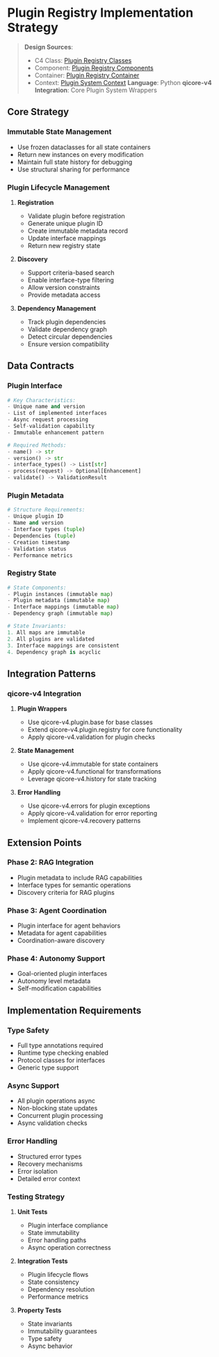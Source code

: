 # Plugin Registry Implementation Strategy

> **Design Sources**:  
> - C4 Class: [Plugin Registry Classes](../../design/classes.phase.1.md#plugin-registry-class)
> - Component: [Plugin Registry Components](../../design/component.phase.1.md#plugin-registry-components)
> - Container: [Plugin Registry Container](../../design/container.phase.1.md#plugin-registry-container)
> - Context: [Plugin System Context](../../design/context.phase.1.md#plugin-system)
> **Language**: Python
> **qicore-v4 Integration**: Core Plugin System Wrappers

## Core Strategy

### Immutable State Management
- Use frozen dataclasses for all state containers
- Return new instances on every modification
- Maintain full state history for debugging
- Use structural sharing for performance

### Plugin Lifecycle Management
1. **Registration**
   - Validate plugin before registration
   - Generate unique plugin ID
   - Create immutable metadata record
   - Update interface mappings
   - Return new registry state

2. **Discovery**
   - Support criteria-based search
   - Enable interface-type filtering
   - Allow version constraints
   - Provide metadata access

3. **Dependency Management**
   - Track plugin dependencies
   - Validate dependency graph
   - Detect circular dependencies
   - Ensure version compatibility

## Data Contracts

### Plugin Interface
```python
# Key Characteristics:
- Unique name and version
- List of implemented interfaces
- Async request processing
- Self-validation capability
- Immutable enhancement pattern

# Required Methods:
- name() -> str
- version() -> str
- interface_types() -> List[str]
- process(request) -> Optional[Enhancement]
- validate() -> ValidationResult
```

### Plugin Metadata
```python
# Structure Requirements:
- Unique plugin ID
- Name and version
- Interface types (tuple)
- Dependencies (tuple)
- Creation timestamp
- Validation status
- Performance metrics
```

### Registry State
```python
# State Components:
- Plugin instances (immutable map)
- Plugin metadata (immutable map)
- Interface mappings (immutable map)
- Dependency graph (immutable map)

# State Invariants:
1. All maps are immutable
2. All plugins are validated
3. Interface mappings are consistent
4. Dependency graph is acyclic
```

## Integration Patterns

### qicore-v4 Integration
1. **Plugin Wrappers**
   - Use qicore-v4.plugin.base for base classes
   - Extend qicore-v4.plugin.registry for core functionality
   - Apply qicore-v4.validation for plugin checks

2. **State Management**
   - Use qicore-v4.immutable for state containers
   - Apply qicore-v4.functional for transformations
   - Leverage qicore-v4.history for state tracking

3. **Error Handling**
   - Use qicore-v4.errors for plugin exceptions
   - Apply qicore-v4.validation for error reporting
   - Implement qicore-v4.recovery patterns

## Extension Points

### Phase 2: RAG Integration
- Plugin metadata to include RAG capabilities
- Interface types for semantic operations
- Discovery criteria for RAG plugins

### Phase 3: Agent Coordination
- Plugin interface for agent behaviors
- Metadata for agent capabilities
- Coordination-aware discovery

### Phase 4: Autonomy Support
- Goal-oriented plugin interfaces
- Autonomy level metadata
- Self-modification capabilities

## Implementation Requirements

### Type Safety
- Full type annotations required
- Runtime type checking enabled
- Protocol classes for interfaces
- Generic type support

### Async Support
- All plugin operations async
- Non-blocking state updates
- Concurrent plugin processing
- Async validation checks

### Error Handling
- Structured error types
- Recovery mechanisms
- Error isolation
- Detailed error context

### Testing Strategy
1. **Unit Tests**
   - Plugin interface compliance
   - State immutability
   - Error handling paths
   - Async operation correctness

2. **Integration Tests**
   - Plugin lifecycle flows
   - State consistency
   - Dependency resolution
   - Performance metrics

3. **Property Tests**
   - State invariants
   - Immutability guarantees
   - Type safety
   - Async behavior 